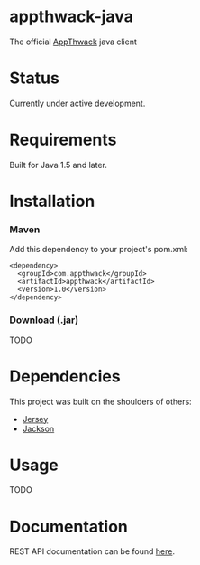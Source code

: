 # appthwack-java

The official [AppThwack](https://appthwack.com) java client


Status
======

Currently under active development.


Requirements
============

Built for Java 1.5 and later.


Installation
============

### Maven

Add this dependency to your project's pom.xml:

    <dependency>
      <groupId>com.appthwack</groupId>
      <artifactId>appthwack</artifactId>
      <version>1.0</version>
    </dependency>

### Download (.jar)

TODO


Dependencies
============

This project was built on the shoulders of others:

* [Jersey](https://jersey.java.net/)
* [Jackson](http://jackson.codehaus.org/)


Usage
=====

TODO


Documentation
=============

REST API documentation can be found [here](https://appthwack.com/docs/api.html).
